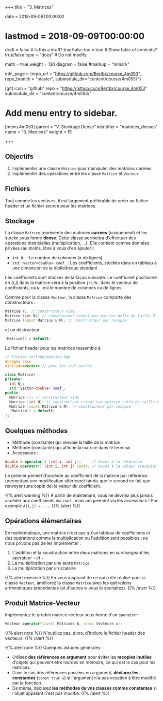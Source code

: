 +++
title = "3. Matrices"

date = 2018-09-09T00:00:00
# lastmod = 2018-09-09T00:00:00

draft = false  # Is this a draft? true/false
toc = true  # Show table of contents? true/false
type = "docs"  # Do not modify.

math = true
weight = 130
diagram = false
#markup = "mmark"

edit_page = {repo_url = "https://github.com/Bertbk/course_4m053", repo_branch = "master", submodule_dir="content/course/4m053/"}

[git]
  icon = "github"
  repo = "https://github.com/Bertbk/course_4m053"
  submodule_dir = "content/course/4m053/"

# Add menu entry to sidebar.
[menu.4m053]
  parent = "V. Stockage Dense"
  identifier = "matrices_denses"
  name = "3. Matrices"
  weight = 15

+++

## Objectifs

1. Implémenter une classe `Matrice` pour manipuler des matrices carrées
2. Implémenter des opérations entre les classe `Matrice` et `Vecteur`

## Fichiers

Tout comme les vecteurs, il est largement préférable de créer un fichier header et un fichier source pour les matrices. 

## Stockage

La classe `Matrice` représente des matrices **carrées** (uniquement) et les stocke sous forme **dense**. Cette classe permettra d'effectuer des opérations matricielles (multiplication, ...). Elle contient comme données privées (au moins, libre à vous d'en ajouter):
 
- `int N_` : Le nombre de colonnes (= de lignes)
- `std::vector<double> coef_` : Les coefficients, stockés dans un tableau à une dimension de la bibliothèque standard

Les coefficients sont stockés de la façon suivante. Le coefficient positionné en $(i,j)$ dans la matrice sera à la position `j+i*N_` dans le vecteur de coefficients, où `N_` est le nombre de colonnes ou de lignes.

Comme pour la classe `Vecteur`, la classe `Matrice` comporte des constructeurs :
```c++
Matrice (); // constructeur vide
Matrice (int N); // constructeur créant une matrice nulle de taille N
Matrice (const Matrice & M); // constructeur par recopie
```
et un destructeur 
```c++
~Matrice() = default;
```

Le fichier header pour les matrices ressemble à

```cpp
// Fichier include/matrice.hpp
#pragma once
#include<vector> // pour les std::vector

class Matrice{
private:
  int N_;
  std::vector<double> coef_;
public: 
  Matrice (); // constructeur vide
  Matrice (int N); // constructeur créant une matrice nulle de taille N
  Matrice (const Matrice & M); // constructeur par recopie
  ~Matrice() = default;
};
```

## Quelques méthodes

- Méthode (constante) qui renvoie la taille de la matrice
- Méthode (constante) qui affiche la matrice dans le terminal
- Accesseurs :

```c++
double & operator() (int i, int j);     // Accès à la référence
double operator() (int i, int j) const; // Accès à la valeur (recopie)
```
Le premier permet d'accéder au coefficient de la matrice par référence (permettant une modification ultérieure) tandis que le second ne fait que renvoyer (une copie de) la valeur du coefficient.

{{% alert warning %}}
À partir de maintenant, vous ne devriez plus jamais accéder aux coefficients via `coef_` mais uniquement via les accesseurs ! Par exemple `A(i,j) = ...`.
{{% /alert %}}

## Opérations élémentaires

En mathématique, une matrice n'est pas qu'un tableau de coefficients et des opérations comme la multiplication ou l'addition sont possibles : ne nous privons pas de les implémenter :

1. L'addition et la soustraction entre deux matrices en surchargeant les opérateur `+` et `-`
2. La multiplication par une autre `Matrice`
3. La multiplication par un scalaire


{{% alert exercise %}}
En vous inspirant de ce qui a été réalisé pour la classe `Vecteur`, améliorez la classe `Matrice` avec les opérations arithmétiques précédentes (et d'autres si vous le souhaitez).
{{% /alert %}}

## Produit Matrice-Vecteur

Implémentez le produit matrice vecteur sous forme d'un `operator*` :
```c++
Vecteur operator*(const Matrice& A, const Vecteur& x);
```
{{% alert note %}}
N'oubliez pas, alors, d'inclure le fichier header des vecteurs.
{{% /alert %}}

{{% alert note %}}
Quelques astuces générales :

- Utilisez **des références en argument** pour éviter les **recopies inutiles** d'objets qui peuvent être lourdes en mémoire, ce qui est le cas pour les matrices.
- Dans le cas des références passées en argument, **déclarez les constantes** (`const truc &`) si l'argument n'a pas vocation à être modifié par la fonction.
- De même, déclarez **les méthodes de vos classes comme constantes** si l'objet appelant n'est pas modifié.
{{% /alert %}}
